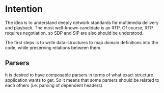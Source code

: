 # Intention

The idea is to understand deeply network standards for multimedia delivery and playback.
The most well-known candidate is an RTP. Of course, RTP requires negotiation, so
SDP and SIP are also should be understood.

The first steps is to write data-structures to map domain definitions into the code, while preserving relations between them.

## Parsers

It is desired to have composable parsers in terms of what exact structure application wants to get.
So it means that some parsers should be related to each others (i.e. parsing of dependent headers).

